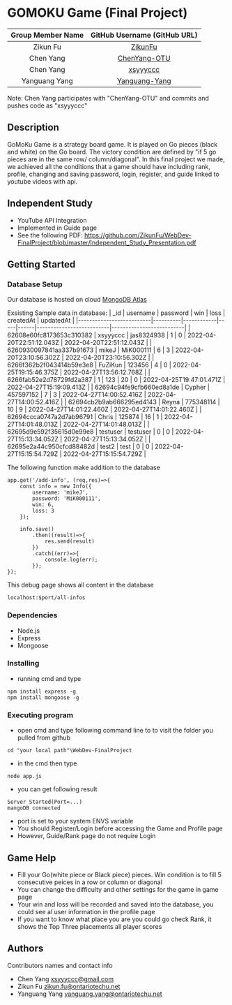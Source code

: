 # GOMOKU Game (Final Project) 

| Group Member Name | GitHub Username (GitHub URL)|
| :------------------------:|:--------------------------------------:|
| Zikun Fu | [ZikunFu](https://github.com/ZikunFu) |
| Chen Yang | [ChenYang-OTU](https://github.com/ChenYang-OTU) |
| Chen Yang | [xsyyyccc](https://github.com/xsyyyccc) |
| Yanguang Yang | [Yanguang-Yang](https://github.com/Yanguang-Yang) |

Note: Chen Yang participates with "ChenYang-OTU" and commits and pushes code as "xsyyyccc"

## Description

GoMoKu Game is a strategy board game. It is played on Go pieces (black and white) on the Go board. The victory condition are defined by "if 5 go pieces are in the same row/ column/diagonal". In this final project we made, we achieved all the conditions that a game should have including rank, profile, changing and saving password, login, register, and guide linked to youtube videos with api.

## Independent Study
* YouTube API Integration
* Implemented in Guide page
* See the following PDF: https://github.com/ZikunFu/WebDev-FinalProject/blob/master/Independent_Study_Presentation.pdf

## Getting Started 
### Database Setup
Our database is hosted on cloud [MongoDB Atlas](https://www.mongodb.com/atlas/database)<br/>

Exsisting Sample data in database:
| _id                      | username | password   | win | loss | createdAt                | updatedAt                |
|--------------------------|----------|------------|-----|------|--------------------------|--------------------------|
| 62608e60fc8173653c310382 | xsyyyccc | jas8324938 | 1   | 0    | 2022-04-20T22:51:12.043Z | 2022-04-20T22:51:12.043Z |
| 6260930097841aa337b91673 | mikeJ    | MiK000111  | 6   | 3    | 2022-04-20T23:10:56.302Z | 2022-04-20T23:10:56.302Z |
| 6266f362b2f043414b59e3e8 | FuZiKun  | 123456     | 4   | 0    | 2022-04-25T19:15:46.375Z | 2022-04-27T13:56:12.768Z |
| 6266fab52e2d78729fd2a387 | 1        | 123        | 20  | 0    | 2022-04-25T19:47:01.471Z | 2022-04-27T15:19:09.413Z |
| 62694c94fe9cfb660ed8a1de | Cypher   | 457597152  | 7   | 3    | 2022-04-27T14:00:52.416Z | 2022-04-27T14:00:52.416Z |
| 62694cb2b9ab666295ed4143 | Reyna    | 775348114  | 10  | 9    | 2022-04-27T14:01:22.460Z | 2022-04-27T14:01:22.460Z |
| 62694ccca0747a2d7ab96791 | Chris    | 125874     | 16  | 1    | 2022-04-27T14:01:48.013Z | 2022-04-27T14:01:48.013Z |
| 62695d9e592f35615d0e99e8 | testuser | testuser   | 0   | 0    | 2022-04-27T15:13:34.052Z | 2022-04-27T15:13:34.052Z |
| 62695e2a44c950cfcd88482d | test2    | test       | 0   | 0    | 2022-04-27T15:15:54.729Z | 2022-04-27T15:15:54.729Z |

The following function make addition to the database
```
app.get('/add-info', (req,res)=>{
    const info = new Info({
        username: 'mikeJ',
        password: 'MiK000111',
        win: 6,
        loss: 3
    });

    info.save()
        .then((result)=>{
            res.send(result)
        })
        .catch((err)=>{
            console.log(err);
        });
});
```
This debug page shows all content in the database
```
localhost:$port/all-infos
```

### Dependencies

* Node.js
* Express
* Mongoose

### Installing

* running cmd and type
```
npm install express -g
npm install mongoose -g
```

### Executing program

* open cmd and type following command line to to visit the folder you pulled from github
```
cd "your local path"\WebDev-FinalProject
```
* in the cmd then type
```
node app.js
```
* you can get following result
```
Server Started(Port=...)
mangoDB connected
```
* port is set to your system ENVS variable
* You should Register/Login before accessing the Game and Profile page
* However, Guide/Rank page do not require Login

## Game Help

* Fill your Go(white piece or Black piece) pieces. Win condition is to fill 5 consecutive peices in a row or column or diagonal
* You can change the difficulty and other settings for the game in game page
* Your win and loss will be recorded and saved into the database, you could see al user information in the profile page
* If you want to know what place you are you could go check Rank, it shows the Top Three placements all player scores

## Authors

Contributors names and contact info

* Chen Yang xsyyyccc@gmail.com
* Zikun Fu zikun.fu@ontariotechu.net
* Yanguang Yang yanguang.yang@ontariotechu.net
